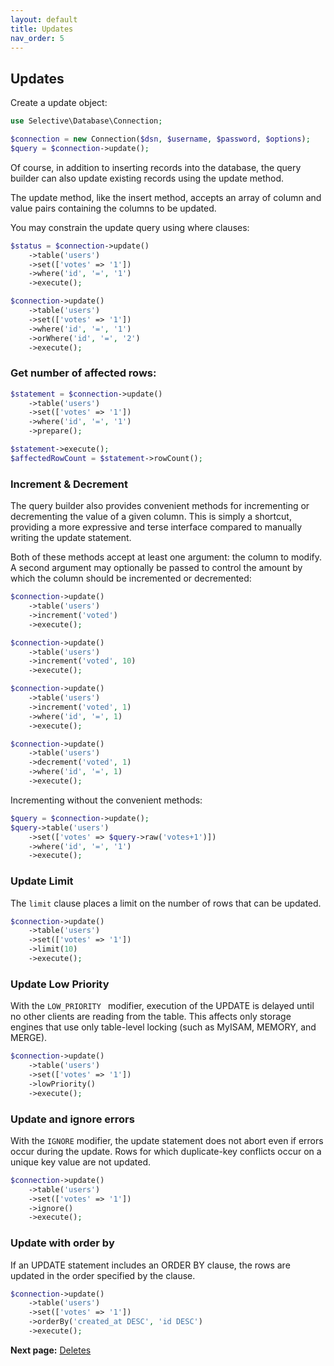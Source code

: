 ```yaml
---
layout: default
title: Updates
nav_order: 5
---
```


## Updates

Create a update object:

```php
use Selective\Database\Connection;

$connection = new Connection($dsn, $username, $password, $options);
$query = $connection->update();
```

Of course, in addition to inserting records into the database,
the query builder can also update existing records using the update method.

The update method, like the insert method, accepts an array of column
and value pairs containing the columns to be updated.

You may constrain the update query using where clauses:

```php
$status = $connection->update()
    ->table('users')
    ->set(['votes' => '1'])
    ->where('id', '=', '1')
    ->execute();
```

```php
$connection->update()
    ->table('users')
    ->set(['votes' => '1'])
    ->where('id', '=', '1')
    ->orWhere('id', '=', '2')
    ->execute();
```

### Get number of affected rows:

```php
$statement = $connection->update()
    ->table('users')
    ->set(['votes' => '1'])
    ->where('id', '=', '1')
    ->prepare();

$statement->execute();
$affectedRowCount = $statement->rowCount();
```

### Increment & Decrement

The query builder also provides convenient methods for incrementing or
decrementing the value of a given column. This is simply a shortcut,
providing a more expressive and terse interface compared to manually
writing the update statement.

Both of these methods accept at least one argument: the column to modify.
A second argument may optionally be passed to control the amount by
which the column should be incremented or decremented:

```php
$connection->update()
    ->table('users')
    ->increment('voted')
    ->execute();

$connection->update()
    ->table('users')
    ->increment('voted', 10)
    ->execute();

$connection->update()
    ->table('users')
    ->increment('voted', 1)
    ->where('id', '=', 1)
    ->execute();
```

```php
$connection->update()
    ->table('users')
    ->decrement('voted', 1)
    ->where('id', '=', 1)
    ->execute();
```

Incrementing without the convenient methods:

```php
$query = $connection->update();
$query->table('users')
    ->set(['votes' => $query->raw('votes+1')])
    ->where('id', '=', '1')
    ->execute();
```

### Update Limit

The `limit` clause places a limit on the number of rows that can be updated.

```php
$connection->update()
    ->table('users')
    ->set(['votes' => '1'])
    ->limit(10)
    ->execute();
```

### Update Low Priority

With the `LOW_PRIORITY ` modifier, execution of the UPDATE is delayed until no
other clients are reading from the table. This affects only storage engines
that use only table-level locking (such as MyISAM, MEMORY, and MERGE).

```php
$connection->update()
    ->table('users')
    ->set(['votes' => '1'])
    ->lowPriority()
    ->execute();
```

### Update and ignore errors

With the `IGNORE` modifier, the update statement does not abort
even if errors occur during the update. Rows for which duplicate-key
conflicts occur on a unique key value are not updated.

```php
$connection->update()
    ->table('users')
    ->set(['votes' => '1'])
    ->ignore()
    ->execute();
```

### Update with order by

If an UPDATE statement includes an ORDER BY clause,
the rows are updated in the order specified by the clause.

```php
$connection->update()
    ->table('users')
    ->set(['votes' => '1'])
    ->orderBy('created_at DESC', 'id DESC')
    ->execute();
```

**Next page:** [Deletes](deletes.md)
